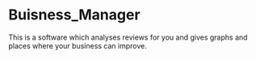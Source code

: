 # Buisness_Manager
This is a software which analyses reviews for you and gives graphs and places where your business can improve.

